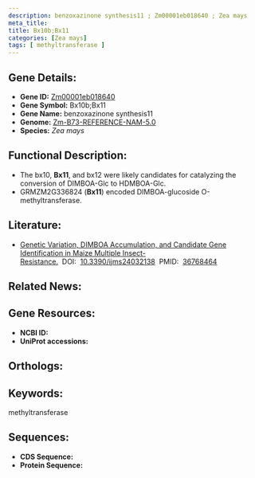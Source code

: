 ```yaml
---
description: benzoxazinone synthesis11 ; Zm00001eb018640 ; Zea mays
meta_title:
title: Bx10b;Bx11
categories: [Zea mays]
tags: [ methyltransferase ]
---
```


## Gene Details:
- **Gene ID:**	[Zm00001eb018640]()
- **Gene Symbol:** Bx10b;Bx11
- **Gene Name:** benzoxazinone synthesis11
- **Genome:** [Zm-B73-REFERENCE-NAM-5.0]()
- **Species:** *Zea mays*

## Functional Description:
   - The bx10, **Bx11**, and bx12 were likely candidates for catalyzing the conversion of DIMBOA-Glc to HDMBOA-Glc.
   - GRMZM2G336824 (**Bx11**) encoded DIMBOA-glucoside O-methyltransferase.

## Literature:
   - [Genetic Variation, DIMBOA Accumulation, and Candidate Gene Identification in Maize Multiple Insect-Resistance.]( https://www.ncbi.nlm.nih.gov/pmc/articles/PMC9916695/)&nbsp;&nbsp;DOI:&nbsp;&nbsp;[10.3390/ijms24032138](https://www.ncbi.nlm.nih.gov/pmc/articles/PMC9916695/)&nbsp;&nbsp;PMID:&nbsp;&nbsp;[36768464](https://pubmed.ncbi.nlm.nih.gov/36768464/)

## Related News:

## Gene Resources:
- **NCBI ID:** [](https://www.ncbi.nlm.nih.gov/gene/?term=)
- **UniProt accessions:** [](https://www.uniprot.org/uniprotkb//entry)

## Orthologs:

## Keywords:
methyltransferase

## Sequences:
- **CDS Sequence:**
- **Protein Sequence:**
